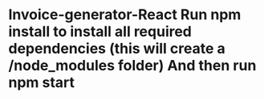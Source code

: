 # Invoice-generator-React  Run npm install to install all required dependencies (this will create a /node_modules folder) And then run npm start
